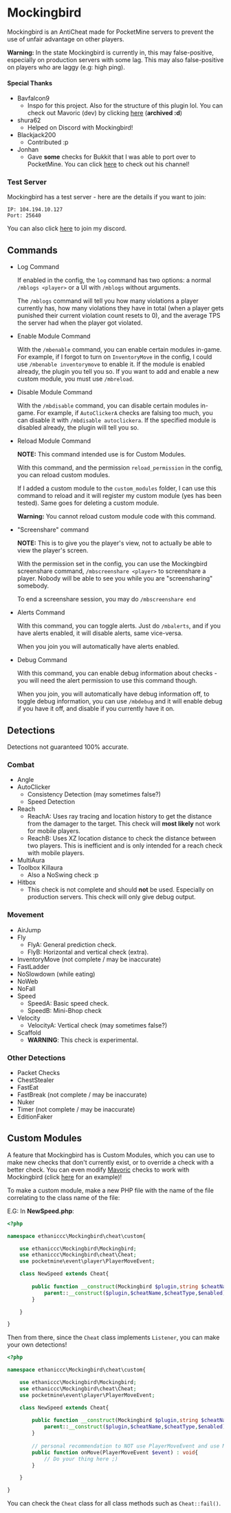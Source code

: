 # Mockingbird
Mockingbird is an AntiCheat made for PocketMine servers to prevent the use of unfair
advantage on other players.

**Warning:** In the state Mockingbird is currently in, this may false-positive, especially on production servers with some lag.
This may also false-positive on players who are laggy (e.g: high ping).

#### Special Thanks
* Bavfalcon9
    - Inspo for this project. Also for the structure of this plugin lol. You can check out
    Mavoric (dev) by clicking [here](https://github.com/Bavfalcon9/Mavoric/tree/v2.0.0/) (**archived :d**)
* shura62
    - Helped on Discord with Mockingbird!
* Blackjack200
    - Contributed :p
* Jonhan
    - Gave **some** checks for Bukkit that I was able to port over to PocketMine.
    You can click [here](https://www.youtube.com/channel/UCZ_Pg7e-1JMlHtqnWw6KIcw) to check out his channel!

### Test Server
Mockingbird has a test server - here are the details if you want to join:
```
IP: 104.194.10.127
Port: 25640
```
You can also click [here](https://discord.gg/v77FESn) to join my discord.
## Commands
* Log Command
    
    If enabled in the config, the `log` command has two options: a normal
    `/mblogs <player>` or a UI with `/mblogs` without arguments.
    
    The `/mblogs` command will tell you how many violations a player currently has, 
    how many violations they have in total (when a player gets punished their current violation count resets to 0),
    and the average TPS the server had when the player got violated.
    
* Enable Module Command
    
    With the `/mbenable` command, you can enable certain modules in-game. For example,
    if I forgot to turn on `InventoryMove` in the config, I could use `/mbenable inventorymove` to 
    enable it. If the module is enabled already, the plugin you tell you so. If you want to add and enable
    a new custom module, you must use `/mbreload`.
    
* Disable Module Command

    With the `/mbdisable` command, you can disable certain modules in-game. For example, if
    `AutoClickerA` checks are falsing too much, you can disable it with `/mbdisable autoclickera`. If the specified
    module is disabled already, the plugin will tell you so. 
    
* Reload Module Command

    **NOTE:** This command intended use is for Custom Modules.
    
    With this command, and the permission `reload_permission` in the config, you can reload custom modules.
    
    If I added a custom module to the `custom_modules` folder, I can use this command to reload and it will register my custom module (yes has been tested).
    Same goes for deleting a custom module.
    
    **Warning:** You cannot reload custom module code with this command.
* "Screenshare" command

    **NOTE:** This is to give you the player's view, not to actually be able
    to view the player's screen.
    
    With the permission set in the config, you can use the Mockingbird screenshare
    command, `/mbscreenshare <player>` to screenshare a player. Nobody will be able to 
    see you while you are "screensharing" somebody.
    
    To end a screenshare session, you may do `/mbscreenshare end`
* Alerts Command

    With this command, you can toggle alerts. Just do `/mbalerts`, and if you have alerts enabled, it will disable alerts, same vice-versa.

    When you join you will automatically have alerts enabled.
* Debug Command

    With this command, you can enable debug information about checks - you will need the alert permission to use this command though.

    When you join, you will automatically have debug information off, to toggle debug information, you can use `/mbdebug` and it will enable debug
    if you have it off, and disable if you currently have it on.
## Detections
Detections not guaranteed 100% accurate.
### Combat
* Angle
* AutoClicker
    * Consistency Detection (may sometimes false?)
    * Speed Detection
* Reach
    * ReachA: Uses ray tracing and location history to get the distance from the
    damager to the target. This check will **most likely** not work for mobile players.
    * ReachB: Uses XZ location distance to check the distance between two players.
    This is inefficient and is only intended for a reach check with mobile players.
* MultiAura
* Toolbox Killaura
    * Also a NoSwing check :p
* Hitbox
    - This check is not complete and should **not** be used. Especially on production servers. This check
    will only give debug output.
### Movement
* AirJump
* Fly
    * FlyA: General prediction check.
    * FlyB: Horizontal and vertical check (extra).
* InventoryMove (not complete / may be inaccurate)
* FastLadder
* NoSlowdown (while eating)
* NoWeb
* NoFall
* Speed
    * SpeedA: Basic speed check.
    * SpeedB: Mini-Bhop check
* Velocity
    * VelocityA: Vertical check (may sometimes false?)
 * Scaffold
    - **WARNING**: This check is experimental.
### Other Detections
* Packet Checks
* ChestStealer
* FastEat
* FastBreak (not complete / may be inaccurate)
* Nuker
* Timer (not complete / may be inaccurate)
* EditionFaker
## Custom Modules
A feature that Mockingbird has is Custom Modules, which you can use to
make new checks that don't currently exist, or to override a check with a 
better check. You can even modify [Mavoric](https://github.com/Bavfalcon9/Mavoric/tree/v2.0.0) checks
to work with Mockingbird (click [here](https://github.com/ethaniccc/Mockingbird/blob/master/resources/custom_modules/MavoricSpeedA.php) for an example)!

To make a custom module, make a new PHP file with the name of the file correlating
to the class name of the file:

E.G: In **NewSpeed.php**:
```php
<?php

namespace ethaniccc\Mockingbird\cheat\custom{

    use ethaniccc\Mockingbird\Mockingbird;
    use ethaniccc\Mockingbird\cheat\Cheat;
    use pocketmine\event\player\PlayerMoveEvent;

    class NewSpeed extends Cheat{
    
        public function __construct(Mockingbird $plugin,string $cheatName,string $cheatType,bool $enabled = true){
            parent::__construct($plugin,$cheatName,$cheatType,$enabled);
        }

    }

}
```

Then from there, since the `Cheat` class implements `Listener`, you can make your own detections!
```php
<?php

namespace ethaniccc\Mockingbird\cheat\custom{

    use ethaniccc\Mockingbird\Mockingbird;
    use ethaniccc\Mockingbird\cheat\Cheat;
    use pocketmine\event\player\PlayerMoveEvent;

    class NewSpeed extends Cheat{
    
        public function __construct(Mockingbird $plugin,string $cheatName,string $cheatType,bool $enabled = true){
            parent::__construct($plugin,$cheatName,$cheatType,$enabled);
        }
        
        // personal recommendation to NOT use PlayerMoveEvent and use Mockingbird's custom MoveEvent instead
        public function onMove(PlayerMoveEvent $event) : void{
            // Do your thing here ;)
        }

    }

}
```
You can check the `Cheat` class for all class methods such as `Cheat::fail()`.